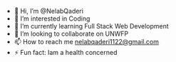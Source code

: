 - 👋 Hi, I’m @NelabQaderi
- 👀 I’m interested in Coding
- 🌱 I’m currently learning Full Stack Web Development  
- 💞️ I’m looking to collaborate on UNWFP
- 📫 How to reach me nelabqaderi1122@gmail.com
- ⚡ Fun fact: Iam a health concerned

<!---
NelabQaderi/NelabQaderi is a ✨ special ✨ repository because its `README.md` (this file) appears on your GitHub profile.
You can click the Preview link to take a look at your changes.
--->

